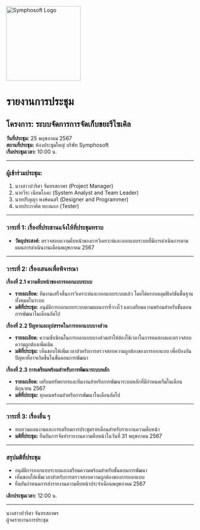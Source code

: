 <img src="https://www.symphosoft.com/logo/symphosoftLogo.png" alt="Symphosoft Logo" width="200"/>

# รายงานการประชุม

## โครงการ: ระบบจัดการการจัดเก็บขยะรีไซเคิล 
**วันที่ประชุม:** 25 พฤษภาคม 2567  
**สถานที่ประชุม:** ห้องประชุมใหญ่ บริษัท Symphosoft  
**เริ่มประชุมเวลา:** 10:00 น.

---

### ผู้เข้าร่วมประชุม:
1. นางสาวปวริศา จันทรสถาพร (Project Manager)
2. นายวีระ เนียมโภคะ (System Analyst and Team Leader)
3. นายปริญญา พงษ์ดนตรี (Designer and Programmer)
4. นายประกาศิต ทองนอก (Tester)

---

### วาระที่ 1: เรื่องที่ประธานแจ้งให้ที่ประชุมทราบ
- **วัตถุประสงค์:** ตรวจสอบความคืบหน้าของการวิเคราะห์และออกแบบระบบที่มีการดำเนินการตามแผนการดำเนินงานเดือนพฤษภาคม 2567

---

### วาระที่ 2: เรื่องเสนอเพื่อพิจารณา

**เรื่องที่ 2.1 ความคืบหน้าของการออกแบบระบบ**  
- **รายละเอียด:** ทีมงานเสร็จสิ้นการวิเคราะห์และออกแบบระบบแล้ว โดยได้ครอบคลุมฟังก์ชันพื้นฐานทั้งหมดในระบบ
- **มติที่ประชุม:** อนุมัติการออกแบบระบบตามแผนการที่วางไว้ และเตรียมความพร้อมสำหรับขั้นตอนการพัฒนาในเดือนถัดไป

**เรื่องที่ 2.2 ปัญหาและอุปสรรคในการออกแบบบางส่วน**  
- **รายละเอียด:** ความซับซ้อนในการออกแบบบางส่วนทำให้ต้องใช้เวลาในการทดสอบและตรวจสอบความถูกต้องเพิ่มเติม
- **มติที่ประชุม:** เห็นชอบให้เพิ่มเวลาสำหรับการตรวจสอบความถูกต้องของการออกแบบ เพื่อป้องกันปัญหาที่อาจเกิดขึ้นในขั้นตอนการพัฒนา

**เรื่องที่ 2.3 การเตรียมพร้อมสำหรับการพัฒนาระบบหลัก**  
- **รายละเอียด:** เตรียมทรัพยากรและทีมงานสำหรับการพัฒนาระบบหลักที่มีกำหนดเริ่มในเดือนมิถุนายน 2567
- **มติที่ประชุม:** ทุกคนพร้อมสำหรับการพัฒนาในเดือนถัดไป

---

### วาระที่ 3: เรื่องอื่น ๆ  
- ทบทวนแผนงานและการเตรียมการประชุมรายเดือนสำหรับรายงานความคืบหน้า  
- **มติที่ประชุม:** ยืนยันการจัดทำรายงานความคืบหน้าในวันที่ 31 พฤษภาคม 2567

---

### สรุปมติที่ประชุม
- อนุมัติการออกแบบระบบและเตรียมความพร้อมสำหรับขั้นตอนการพัฒนา
- เห็นชอบให้เพิ่มเวลาสำหรับการตรวจสอบความถูกต้องของการออกแบบ
- ยืนยันกำหนดการส่งรายงานความคืบหน้าประจำเดือนพฤษภาคม 2567

**เลิกประชุมเวลา:** 12:00 น.  

---

นางสาวปวริศา จันทรสถาพร  
ผู้จดรายงานการประชุม
